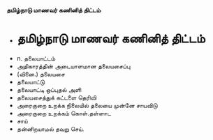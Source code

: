 **தமிழ்நாடு மாணவர் கணினித் திட்டம்**
- # தமிழ்நாடு மாணவர் கணினித் திட்டம்
- n. தலையாட்டம்
- அதிகாரத்தின் அடையாளமான தலையசைப்பு
- (வினை.) தலையசை
- தலையாட்டு
- தலையாட்டி ஒப்புதல் அளி
- தலையசைத்துக் கட்டளை தெரிவி
- அரைகுறை உறக்க நிலையில் தலையை முன்னே சாயவிடு
- அரைகுறை உறக்கம் கொள்.தள்ளாட
- சாய்
- தன்னிறயாமல் தவறு செய்.

